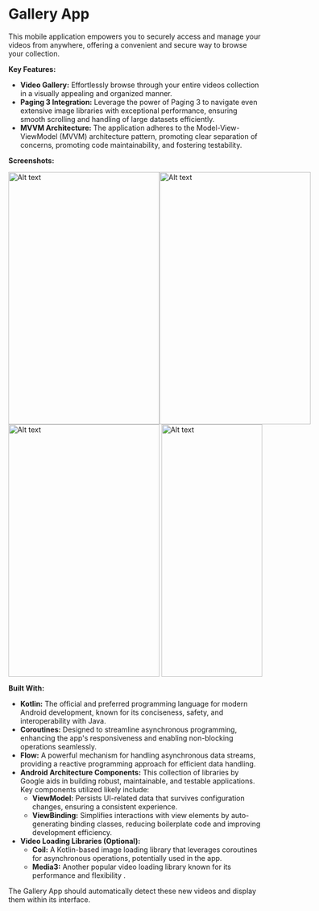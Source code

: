 # Gallery App

This mobile application empowers you to securely access and manage your videos from anywhere, offering a convenient and secure way to browse your collection.

**Key Features:**

* **Video Gallery:** Effortlessly browse through your entire videos collection in a visually appealing and organized manner.
* **Paging 3 Integration:** Leverage the power of Paging 3 to navigate even extensive image libraries with exceptional performance, ensuring smooth scrolling and handling of large datasets efficiently.
* **MVVM Architecture:** The application adheres to the Model-View-ViewModel (MVVM) architecture pattern, promoting clear separation of concerns, promoting code maintainability, and fostering testability.

**Screenshots:**
<div style="display: flex; justify-content: space-between; ">
<img src="https://videohlsfiles.s3.ap-south-1.amazonaws.com/Screenshot_20240416_010411_Permission+controller.jpg" width="300" height="500" alt="Alt text"><img src="https://videohlsfiles.s3.ap-south-1.amazonaws.com/Screenshot_20240416_010313_VidSpreads.jpg" width="300" height="500" alt="Alt text">
</div>


<div style="display: flex; justify-content: space-between; ">
<img src="https://videohlsfiles.s3.ap-south-1.amazonaws.com/Screenshot_20240416_010335_VidSpreads.jpg" width="300" height="500" alt="Alt text"><img src="https://videohlsfiles.s3.ap-south-1.amazonaws.com/Screenshot_20240416_010411_Permission+controller.jpg" width="200" height="500" alt="Alt text">
</div>


**Built With:**

* **Kotlin:** The official and preferred programming language for modern Android development, known for its conciseness, safety, and interoperability with Java.
* **Coroutines:** Designed to streamline asynchronous programming, enhancing the app's responsiveness and enabling non-blocking operations seamlessly.
* **Flow:** A powerful mechanism for handling asynchronous data streams, providing a reactive programming approach for efficient data handling.
* **Android Architecture Components:** This collection of libraries by Google aids in building robust, maintainable, and testable applications. Key components utilized likely include:
    * **ViewModel:** Persists UI-related data that survives configuration changes, ensuring a consistent experience.
    * **ViewBinding:** Simplifies interactions with view elements by auto-generating binding classes, reducing boilerplate code and improving development efficiency.
* **Video Loading Libraries (Optional):**
    * **Coil:** A Kotlin-based image loading library that leverages coroutines for asynchronous operations, potentially used in the app.
    * **Media3:** Another popular video loading library known for its performance and flexibility .


The Gallery App should automatically detect these new videos and display them within its interface.
